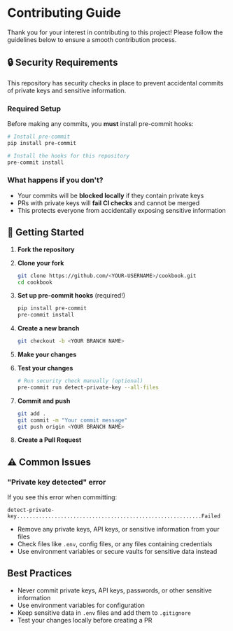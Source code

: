 # Contributing Guide

Thank you for your interest in contributing to this project! Please follow the guidelines below to ensure a smooth contribution process.

## 🔒 Security Requirements

This repository has security checks in place to prevent accidental commits of private keys and sensitive information.

### Required Setup

Before making any commits, you **must** install pre-commit hooks:

```bash
# Install pre-commit
pip install pre-commit

# Install the hooks for this repository
pre-commit install
```

### What happens if you don't?

- Your commits will be **blocked locally** if they contain private keys
- PRs with private keys will **fail CI checks** and cannot be merged
- This protects everyone from accidentally exposing sensitive information

## 🚀 Getting Started

1. **Fork the repository**
2. **Clone your fork**
   ```bash
   git clone https://github.com/<YOUR-USERNAME>/cookbook.git
   cd cookbook
   ```

3. **Set up pre-commit hooks** (required!)
   ```bash
   pip install pre-commit
   pre-commit install
   ```

4. **Create a new branch**
   ```bash
   git checkout -b <YOUR BRANCH NAME>
   ```

5. **Make your changes**

6. **Test your changes**
   ```bash
   # Run security check manually (optional)
   pre-commit run detect-private-key --all-files
   ```

7. **Commit and push**
   ```bash
   git add .
   git commit -m "Your commit message"
   git push origin <YOUR BRANCH NAME>
   ```

8. **Create a Pull Request**

## ⚠️ Common Issues

### "Private key detected" error
If you see this error when committing:
```
detect-private-key...........................................................Failed
```

- Remove any private keys, API keys, or sensitive information from your files
- Check files like `.env`, config files, or any files containing credentials
- Use environment variables or secure vaults for sensitive data instead

## Best Practices

- Never commit private keys, API keys, passwords, or other sensitive information
- Use environment variables for configuration
- Keep sensitive data in `.env` files and add them to `.gitignore`
- Test your changes locally before creating a PR